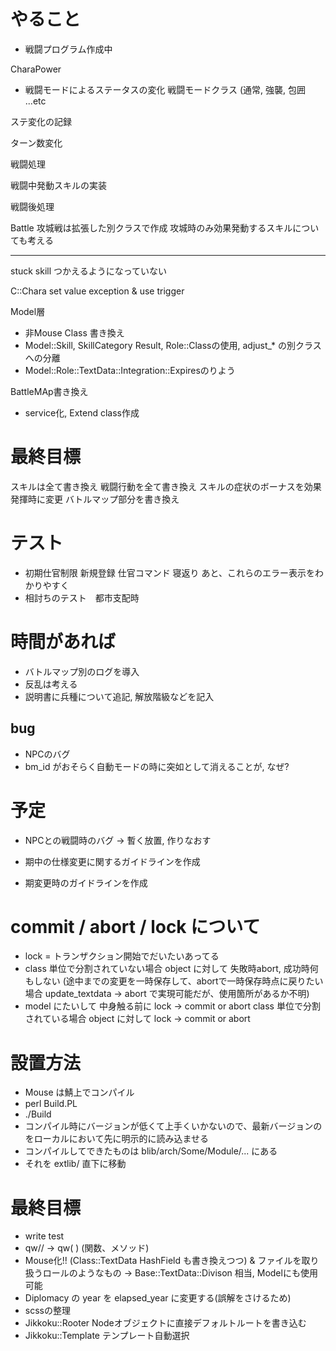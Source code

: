 
# やること

* 戦闘プログラム作成中

CharaPower

- 戦闘モードによるステータスの変化
  戦闘モードクラス
    (通常, 強襲, 包囲 ...etc

ステ変化の記録

ターン数変化

戦闘処理

戦闘中発動スキルの実装

戦闘後処理

Battle 攻城戦は拡張した別クラスで作成
攻城時のみ効果発動するスキルについても考える

---

stuck skill つかえるようになっていない

C::Chara set value exception & use trigger

Model層
  * 非Mouse Class 書き換え
  * Model::Skill, SkillCategory Result, Role::Classの使用, adjust_* の別クラスへの分離
  * Model::Role::TextData::Integration::Expiresのりよう

BattleMAp書き換え
  * service化, Extend class作成


# 最終目標
スキルは全て書き換え
戦闘行動を全て書き換え
スキルの症状のボーナスを効果発揮時に変更
バトルマップ部分を書き換え

# テスト
* 初期仕官制限
  新規登録
  仕官コマンド
  寝返り
  あと、これらのエラー表示をわかりやすく
* 相討ちのテスト　都市支配時

# 時間があれば
* バトルマップ別のログを導入
* 反乱は考える
* 説明書に兵種について追記, 解放階級などを記入

## bug
* NPCのバグ
* bm_id がおそらく自動モードの時に突如として消えることが, なぜ?

# 予定

* NPCとの戦闘時のバグ
-> 暫く放置, 作りなおす

* 期中の仕様変更に関するガイドラインを作成
* 期変更時のガイドラインを作成

# commit / abort / lock について
* lock = トランザクション開始でだいたいあってる
* class 単位で分割されていない場合
object に対して 失敗時abort, 成功時何もしない
  (途中までの変更を一時保存して、abortで一時保存時点に戻りたい場合
    update_textdata -> abort で実現可能だが、使用箇所があるか不明)
* model にたいして 中身触る前に lock -> commit or abort
class 単位で分割されている場合
object に対して lock -> commit or abort

# 設置方法
* Mouse は鯖上でコンパイル
* perl Build.PL
* ./Build
* コンパイル時にバージョンが低くて上手くいかないので、最新バージョンのをローカルにおいて先に明示的に読み込ませる
* コンパイルしてできたものは blib/arch/Some/Module/... にある
* それを extlib/ 直下に移動

# 最終目標
* write test
* qw// -> qw( ) (関数、メソッド)
* Mouse化!! (Class::TextData HashField も書き換えつつ)
  & ファイルを取り扱うロールのようなもの -> Base::TextData::Divison 相当, Modelにも使用可能
* Diplomacy の year を elapsed_year に変更する(誤解をさけるため)
* scssの整理
* Jikkoku::Rooter Nodeオブジェクトに直接デフォルトルートを書き込む
* Jikkoku::Template テンプレート自動選択

